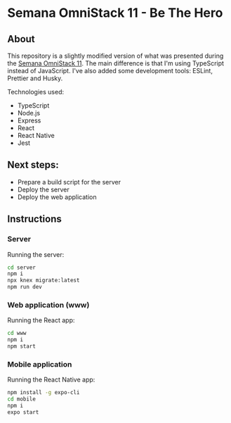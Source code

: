 # Semana OmniStack 11 - Be The Hero

## About

This repository is a slightly modified version of what was presented during the [Semana OmniStack 11](https://rocketseat.com.br/week/inscricao/11.0).
The main difference is that I'm using TypeScript instead of JavaScript. I've also added some development tools: ESLint, Prettier and Husky.

Technologies used:

- TypeScript
- Node.js
- Express
- React
- React Native
- Jest

## Next steps:

- Prepare a build script for the server
- Deploy the server
- Deploy the web application

## Instructions

### Server

Running the server:

```sh
cd server
npm i
npx knex migrate:latest
npm run dev
```

### Web application (www)

Running the React app:

```sh
cd www
npm i
npm start
```

### Mobile application

Running the React Native app:

```sh
npm install -g expo-cli
cd mobile
npm i
expo start
```
